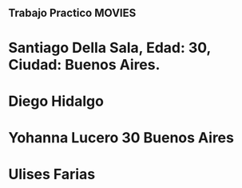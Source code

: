 ## Trabajo Practico MOVIES
# Santiago Della Sala, Edad: 30, Ciudad: Buenos Aires.
# Diego Hidalgo
# Yohanna Lucero 30 Buenos Aires
# Ulises Farias